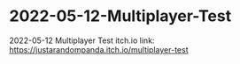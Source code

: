 # 2022-05-12-Multiplayer-Test
2022-05-12 Multiplayer Test
itch.io link: https://justarandompanda.itch.io/multiplayer-test
